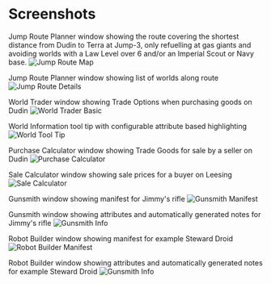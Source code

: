 # Screenshots

Jump Route Planner window showing the route covering the shortest distance from Dudin to Terra at
Jump-3, only refuelling at gas giants and avoiding worlds with a Law Level over 6 and/or an Imperial
Scout or Navy base.
![Jump Route Map](./screenshots/jump_route_map.png)

Jump Route Planner window showing list of worlds along route
![Jump Route Details](./screenshots/jump_route_details.png)

World Trader window showing Trade Options when purchasing goods on Dudin
![World Trader Basic](./screenshots/world_trader_basic.png)

World Information tool tip with configurable attribute based highlighting
![World Tool Tip](./screenshots/world_tooltip.png)

Purchase Calculator window showing Trade Goods for sale by a seller on Dudin
![Purchase Calculator](./screenshots/purchase_calculator.png)

Sale Calculator window showing sale prices for a buyer on Leesing
![Sale Calculator](./screenshots/sale_calculator.png)

Gunsmith window showing manifest for Jimmy's rifle
![Gunsmith Manifest](./screenshots/gunsmith_manifest.png)

Gunsmith window showing attributes and automatically generated notes for Jimmy's rifle
![Gunsmith Info](./screenshots/gunsmith_info.png)

Robot Builder window showing manifest for example Steward Droid
![Robot Builder Manifest](./screenshots/robot_manifest.png)

Robot Builder window showing attributes and automatically generated notes for example Steward Droid
![Gunsmith Info](./screenshots/robot_info.png)